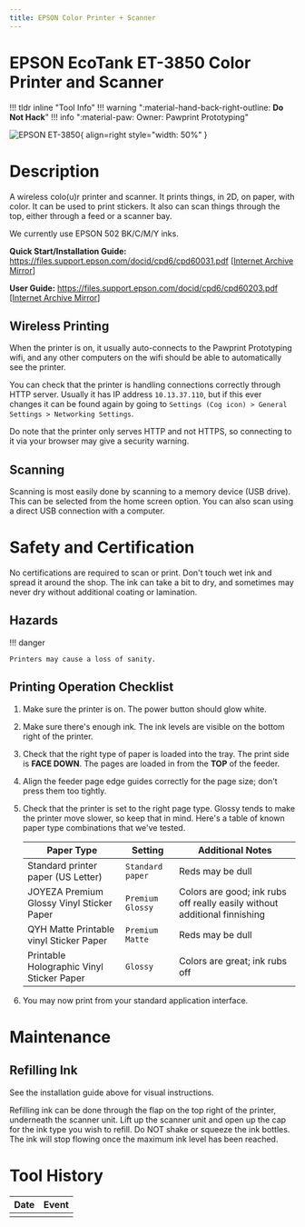 ```yaml
---
title: EPSON Color Printer + Scanner
---
```


# EPSON EcoTank ET-3850 Color Printer and Scanner

!!! tldr inline "Tool Info"
    !!! warning ":material-hand-back-right-outline: __Do Not Hack__"
    !!! info ":material-paw: Owner: Pawprint Prototyping"

![EPSON ET-3850](/img/epson_et-3850.jpg){ align=right style="width: 50%" }

# Description

A wireless colo(u)r printer and scanner. It prints things, in 2D, on paper, with color.
It can be used to print stickers. It also can scan things through the top,
either through a feed or a scanner bay.

We currently use EPSON 502 BK/C/M/Y inks.

**Quick Start/Installation Guide:**
https://files.support.epson.com/docid/cpd6/cpd60031.pdf \[[Internet Archive Mirror](https://web.archive.org/web/20231127084258/https://files.support.epson.com/docid/cpd6/cpd60031.pdf)\]

**User Guide:**
https://files.support.epson.com/docid/cpd6/cpd60203.pdf \[[Internet Archive Mirror](https://web.archive.org/web/20240220130545/https://files.support.epson.com/docid/cpd6/cpd60203.pdf)\]

## Wireless Printing

When the printer is on, it usually auto-connects to the Pawprint Prototyping wifi, and
any other computers on the wifi should be able to automatically see the printer.

You can check that the printer is handling connections correctly through HTTP server.
Usually it has IP address `10.13.37.110`, but if this ever changes it can be found again
by going to `Settings (Cog icon) > General Settings > Networking Settings`.

Do note that the printer only serves HTTP and not HTTPS, so connecting to it via your
browser may give a security warning.

## Scanning

Scanning is most easily done by scanning to a memory device (USB drive). This can be
selected from the home screen option. You can also scan using a direct USB connection
with a computer.

# Safety and Certification

No certifications are required to scan or print. Don't touch wet ink and spread it around the shop.
The ink can take a bit to dry, and sometimes may never dry without additional coating or lamination.

## Hazards

!!! danger

    Printers may cause a loss of sanity.

## Printing Operation Checklist

1. Make sure the printer is on. The power button should glow white.
1. Make sure there's enough ink. The ink levels are visible on the bottom right of the printer.
1. Check that the right type of paper is loaded into the tray. The print side is **FACE DOWN**.
   The pages are loaded in from the **TOP** of the feeder.
1. Align the feeder page edge guides correctly for the page size; don't press them too tightly.
1. Check that the printer is set to the right page type. Glossy tends to make the printer move
   slower, so keep that in mind. Here's a table of known paper type combinations that we've tested.
   
   |Paper Type|Setting|Additional Notes|
   |----------|-------|----------------|
   |Standard printer paper (US Letter)| `Standard paper`|Reds may be dull|
   |JOYEZA Premium Glossy Vinyl Sticker Paper| `Premium Glossy`|Colors are good; ink rubs off really easily without additional finnishing|
   |QYH Matte Printable vinyl Sticker Paper|`Premium Matte`|Reds may be dull|
   |Printable Holographic Vinyl Sticker Paper|`Glossy`|Colors are great; ink rubs off|

1. You may now print from your standard application interface.

# Maintenance

## Refilling Ink

See the installation guide above for visual instructions.

Refilling ink can be done through the flap on the
top right of the printer, underneath the scanner unit.
Lift up the scanner unit and open up the cap for the ink
type you wish to refill.
Do NOT shake or squeeze the ink bottles. The ink will stop flowing once
the maximum ink level has been reached.

# Tool History

|Date | Event |
|-----|-------|
|||
